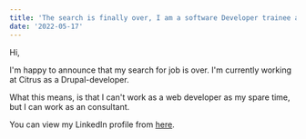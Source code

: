 ```yaml
---
title: 'The search is finally over, I am a software Developer trainee at Citrus Solutions'
date: '2022-05-17'
---
```


Hi,

I'm happy to announce that my search for job is over. I'm currently working at Citrus as a Drupal-developer.

What this means, is that I can't work as a web developer as my spare time, but I can work as an consultant.

You can view my LinkedIn profile from [here](https://www.linkedin.com/in/jussi-k-jokinen/).